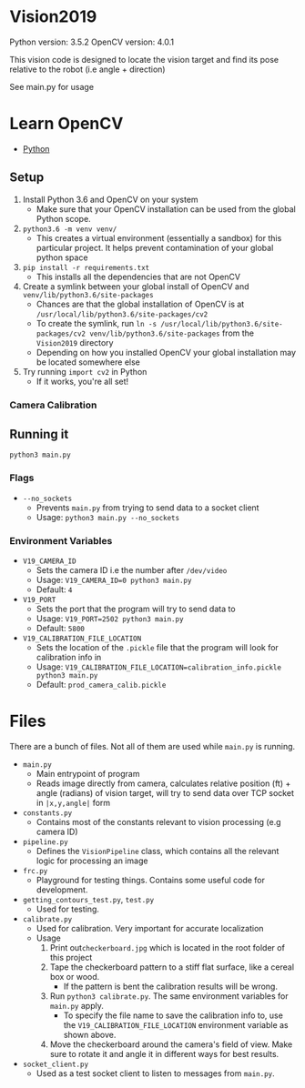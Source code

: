 # Vision2019

Python version: 3.5.2
OpenCV version: 4.0.1

This vision code is designed to locate the vision target and find its pose relative to the robot (i.e angle + direction)

See main.py for usage

# Learn OpenCV
- [Python](https://docs.opencv.org/4.0.1/d6/d00/tutorial_py_root.html)

## Setup

1. Install Python 3.6 and OpenCV on your system
    * Make sure that your OpenCV installation can be used from the global Python scope. 
1. `python3.6 -m venv venv/`
    * This creates a virtual environment (essentially a sandbox) for this particular project. It helps prevent contamination of your global python space
1. `pip install -r requirements.txt`
    * This installs all the dependencies that are not OpenCV
1. Create a symlink between your global install of OpenCV and `venv/lib/python3.6/site-packages`
    * Chances are that the global installation of OpenCV is at `/usr/local/lib/python3.6/site-packages/cv2`
    * To create the symlink, run `ln -s /usr/local/lib/python3.6/site-packages/cv2 venv/lib/python3.6/site-packages` from the `Vision2019` directory
    * Depending on how you installed OpenCV your global installation may be located somewhere else
1. Try running `import cv2` in Python
    * If it works, you're all set!

### Camera Calibration


## Running it

`python3 main.py`

### Flags

* `--no_sockets`
    * Prevents `main.py` from trying to send data to a socket client
    * Usage: `python3 main.py --no_sockets`
    
### Environment Variables

* `V19_CAMERA_ID`
    * Sets the camera ID i.e the number after `/dev/video`
    * Usage: `V19_CAMERA_ID=0 python3 main.py`
    * Default: `4`
* `V19_PORT`
    * Sets the port that the program will try to send data to
    * Usage: `V19_PORT=2502 python3 main.py`
    * Default: `5800`
* `V19_CALIBRATION_FILE_LOCATION`
    * Sets the location of the `.pickle` file that the program will look for calibration info in
    * Usage: `V19_CALIBRATION_FILE_LOCATION=calibration_info.pickle python3 main.py`
    * Default: `prod_camera_calib.pickle`
    
    
# Files

There are a bunch of files. Not all of them are used while `main.py` is running.

* `main.py`
    * Main entrypoint of program
    * Reads image directly from camera, calculates relative position (ft) + angle (radians) of vision target, 
    will try to send data over TCP socket in `|x,y,angle|` form
* `constants.py`
    * Contains most of the constants relevant to vision processing (e.g camera ID)
* `pipeline.py`
    * Defines the `VisionPipeline` class, which contains all the relevant logic for processing an image
* `frc.py`
    * Playground for testing things. Contains some useful code for development.
* `getting_contours_test.py`, `test.py`
    * Used for testing.
* `calibrate.py`
    * Used for calibration. Very important for accurate localization
    * Usage
        1. Print out`checkerboard.jpg` which is located in the root folder of this project
        1. Tape the checkerboard pattern to a stiff flat surface, like a cereal box or wood.
            * If the pattern is bent the calibration results will be wrong. 
        1. Run `python3 calibrate.py`. The same environment variables for `main.py` apply. 
            * To specify the file name to save the calibration info to, use the `V19_CALIBRATION_FILE_LOCATION`
            environment variable as shown above.
        1. Move the checkerboard around the camera's field of view. 
        Make sure to rotate it and angle it in different ways for best results.
* `socket_client.py`
    * Used as a test socket client to listen to messages from `main.py`.
     
